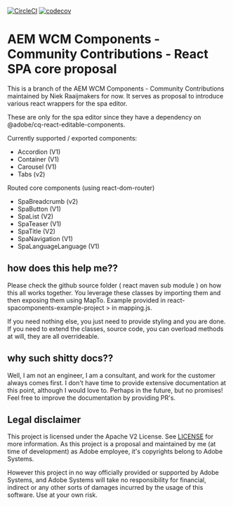 [![CircleCI](https://circleci.com/gh/adobe/aem-contrib-wcm-components.svg?style=svg)](https://circleci.com/gh/adobe/aem-contrib-wcm-components) [![codecov](https://codecov.io/gh/adobe/aem-contrib-wcm-components/branch/master/graph/badge.svg)](https://codecov.io/gh/adobe/aem-contrib-wcm-components)


# AEM WCM Components - Community Contributions - React SPA core proposal

This is a branch of the AEM WCM Components - Community Contributions maintained by Niek Raaijmakers for now.
It serves as proposal to introduce various react wrappers for the spa editor.

These are only for the spa editor since they have a dependency on @adobe/cq-react-editable-components.

Currently supported / exported components:

 - Accordion (V1)
 - Container (V1)
 - Carousel (V1)
 - Tabs (v2)
 
Routed core components (using react-dom-router)

 - SpaBreadcrumb (v2) 
 - SpaButton (V1) 
 - SpaList (V2)
 - SpaTeaser (V1)
 - SpaTitle (V2)
 - SpaNavigation (V1)
 - SpaLanguageLanguage (V1)

## how does this help me??

Please check the github source folder ( react maven sub module ) on how this all works together. 
You leverage these classes by importing them and then exposing them using MapTo.
Example provided in react-spacomponents-example-project >  in mapping.js.

If you need nothing else, you just need to provide styling and you are done.
If you  need to extend the classes, source code, you can overload methods at will, they are all overrideable. 

## why such shitty docs??

Well, I am not an engineer, I am a consultant, and work for the customer always comes first.
I don't have time to provide extensive documentation at this point, although I would love to. 
Perhaps in the future, but no promises! Feel free to improve the documentation by providing PR's.

## Legal disclaimer

This project is licensed under the Apache V2 License. See [LICENSE](LICENSE) for more information.
As this project is a proposal and maintained by me (at time of development) as Adobe employee, it's copyrights belong to Adobe Systems. 

However this project in no way officially provided or supported by Adobe Systems, and Adobe Systems will take no responsibility for financial, 
indirect or any other sorts of damages incurred by the usage of this software. Use at your own risk.


